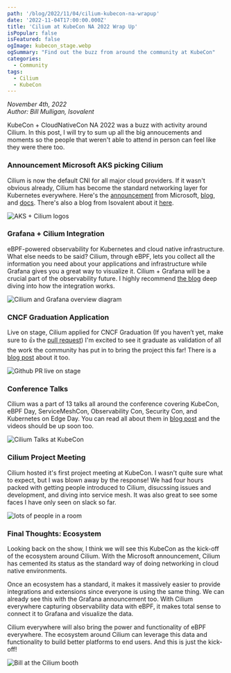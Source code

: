 ```yaml
---
path: '/blog/2022/11/04/cilium-kubecon-na-wrapup'
date: '2022-11-04T17:00:00.000Z'
title: 'Cilium at KubeCon NA 2022 Wrap Up'
isPopular: false
isFeatured: false
ogImage: kubecon_stage.webp
ogSummary: "Find out the buzz from around the community at KubeCon"
categories:
  - Community
tags:
  - Cilium
  - KubeCon
---
```


*November 4th, 2022*  
*Author: Bill Mulligan, Isovalent*

KubeCon + CloudNativeCon NA 2022 was a buzz with activity around Cilium. In this post, I will try to sum up all the big annoucements and moments so the people that weren't able to attend in person can feel like they were there too.


### Announcement Microsoft AKS picking Cilium

Cilium is now the default CNI for all major cloud providers. If it wasn't obvious already, Cilium has become the standard networking layer for Kubernetes everywhere. Here's the [announcement](https://azure.microsoft.com/en-us/updates/public-preview-azure-cni-powered-by-cilium/) from Microsoft, [blog](https://techcommunity.microsoft.com/t5/azure-networking-blog/azure-cni-powered-by-cilium-for-azure-kubernetes-service-aks/ba-p/3662341), and [docs](https://learn.microsoft.com/en-us/azure/aks/azure-cni-powered-by-cilium). There's also a blog from Isovalent about it [here](https://isovalent.com/blog/post/azure-cni-cilium/). 

![AKS + Cilium logos](azure_cni_ogimage2.webp)

### Grafana + Cilium Integration

eBPF-powered observability for Kubernetes and cloud native infrastructure. What else needs to be said? Cilium, through eBPF, lets you collect all the information you need about your applications and infrastructure while Grafana gives you a great way to visualize it. Cilium + Grafana will be a crucial part of the observability future. I highly recommend [the blog](https://grafana.com/blog/2022/10/24/grafana-and-cilium-deep-ebpf-powered-observability-for-kubernetes-and-cloud-native-infrastructure/) deep diving into how the integration works.

![Cilium and Grafana overview diagram](grafanacilium.png)

### CNCF Graduation Application

Live on stage, Cilium applied for CNCF Graduation (If you haven’t yet, make sure to :+1: the [pull request](https://github.com/cncf/toc/pull/952)) I'm excited to see it graduate as validation of all the work the community has put in to bring the project this far! There is a [blog post](https://cilium.io/blog/2022/10/27/cilium-applies-for-graduation/) about it too.

![Github PR live on stage](kubecon_stage.webp)

### Conference Talks

Cilium was a part of 13 talks all around the conference covering KubeCon, eBPF Day, ServiceMeshCon, Observability Con, Security Con, and Kubernetes on Edge Day. You can read all about them in [blog post](https://cilium.io/blog/2022/10/17/cilium-kubecon-na-talks/) and the videos should be up soon too.

![Cilium Talks at KubeCon](ciliumtalksna.jpg)

### Cilium Project Meeting

Cilium hosted it's first project meeting at KubeCon. I wasn't quite sure what to expect, but I was blown away by the response! We had four hours packed with getting people introduced to Cilium, disucssing issues and development, and diving into service mesh. It was also great to see some faces I have only seen on slack so far.

![lots of people in a room](projectmeeting.jpeg)

### Final Thoughts: Ecosystem

Looking back on the show, I think we will see this KubeCon as the kick-off of the ecosystem around Cilium. With the Microsoft announcement, Cilium has cemented its status as the standard way of doing networking in cloud native environments.

Once an ecosystem has a standard, it makes it massively easier to provide integrations and extensions since everyone is using the same thing. We can already see this with the Grafana announcement too. With Cilium everywhere capturing observability data with eBPF, it makes total sense to connect it to Grafana and visualize the data. 

Cilium everywhere will also bring the power and functionality of eBPF everywhere. The ecosystem around Cilium can leverage this data and functionality to build better platforms to end users. And this is just the kick-off!

![Bill at the Cilium booth](booth.png)
